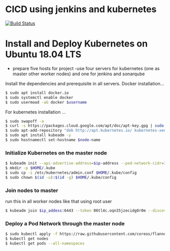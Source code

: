 # CICD using jenkins and kubernetes




[![Build Status](https://travis-ci.org/joemccann/dillinger.svg?branch=master)](https://travis-ci.org/joemccann/dillinger)

# Install and Deploy Kubernetes on Ubuntu 18.04 LTS

  - prepare five hosts for project 
  -use four servers for kubernetes (one as master other worker nodes) and one for jenkins and sonarqube

Install the dependencies and prerequisite in all servers.
Docker installation...
```sh
$ sudo apt install docker.io
$ sudo systemctl enable docker
$ sudo usermoad -aG docker $username
```

For kubernetes installation ...

```sh
$ sudo swapoff -a
$ curl -s https://packages.cloud.google.com/apt/doc/apt-key.gpg | sudo apt-key add
$ sudo apt-add-repository "deb http://apt.kubernetes.io/ kubernetes-xenial main"
$ sudo apt install kubeadm -y
$ sudo hostnamectl set-hostname $node-name
```

### Initialize Kubernetes on the master node
```sh
$ kubeadm init --api-advertise-address=$ip-address --pod-network-cidr=10.244.0.0/16
$ mkdir -p $HOME/.kube
$ sudo cp -i /etc/kubernetes/admin.conf $HOME/.kube/config
$ sudo chown $(id -u):$(id -g) $HOME/.kube/config
```

### Join nodes to master
run this in all worker nodes like that using root user
```sh
$ kubeadm join $ip_addess:6443 --token 06tl4c.oqn35jzecidg0r0m --discovery-token-ca-cert-hash sha256:c40f5fa0aba6ba311efcdb0e8cb637ae0eb8ce27b7a03d47be6d966142f2204c
```

### Deploy a Pod Network through the master node
```sh
$ sudo kubectl apply -f https://raw.githubusercontent.com/coreos/flannel/master/Documentation/kube-flannel.yml
$ kubectl get nodes   
$ kubectl get pods --all-namespaces
```





